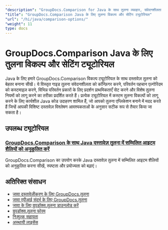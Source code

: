 ```yaml
---
"description": "GroupDocs.Comparison for Java के साथ तुलना व्यवहार, संवेदनशीलता और प्रदर्शन विकल्पों को अनुकूलित करने के लिए चरण-दर-चरण ट्यूटोरियल।"
"title": "GroupDocs.Comparison Java के लिए तुलना विकल्प और सेटिंग ट्यूटोरियल"
"url": "/hi/java/comparison-options/"
"weight": 11
type: docs
---
```

# GroupDocs.Comparison Java के लिए तुलना विकल्प और सेटिंग ट्यूटोरियल

Java के लिए हमारे GroupDocs.Comparison विकल्प ट्यूटोरियल के साथ दस्तावेज़ तुलना को बेहतर बनाना सीखें। ये विस्तृत गाइड तुलना संवेदनशीलता को कॉन्फ़िगर करने, परिवर्तन पहचान एल्गोरिदम को कस्टमाइज़ करने, विभिन्न परिवर्तन प्रकारों के लिए प्रदर्शन प्राथमिकताएँ सेट करने और विशेष तुलना नियमों को लागू करने का तरीका प्रदर्शित करते हैं। प्रत्येक ट्यूटोरियल में कस्टम तुलना विकल्पों को लागू करने के लिए कार्यशील Java कोड उदाहरण शामिल हैं, जो आपको तुलना एप्लिकेशन बनाने में मदद करते हैं जिन्हें आपकी विशिष्ट दस्तावेज़ विश्लेषण आवश्यकताओं के अनुसार सटीक रूप से तैयार किया जा सकता है।

## उपलब्ध ट्यूटोरियल

### [GroupDocs.Comparison के साथ Java दस्तावेज़ तुलना में सम्मिलित आइटम शैलियों को अनुकूलित करें](./groupdocs-comparison-java-custom-inserted-item-styles/)
GroupDocs.Comparison का उपयोग करके Java दस्तावेज़ तुलना में सम्मिलित आइटम शैलियों को अनुकूलित करना सीखें, स्पष्टता और प्रयोज्यता को बढ़ाएं।

## अतिरिक्त संसाधन

- [जावा दस्तावेज़ीकरण के लिए GroupDocs.तुलना](https://docs.groupdocs.com/comparison/java/)
- [जावा एपीआई संदर्भ के लिए GroupDocs.तुलना](https://reference.groupdocs.com/comparison/java/)
- [जावा के लिए ग्रुपडॉक्स.तुलना डाउनलोड करें](https://releases.groupdocs.com/comparison/java/)
- [ग्रुपडॉक्स.तुलना फोरम](https://forum.groupdocs.com/c/comparison)
- [निःशुल्क सहायता](https://forum.groupdocs.com/)
- [अस्थायी लाइसेंस](https://purchase.groupdocs.com/temporary-license/)